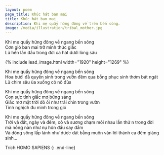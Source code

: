 ```yaml
---
layout: poem
page_title: Khúc hát ban mai
title: Khúc hát ban mai
description: Khi mẹ quẩy hừng đông về trên bến sông.
image: /media/illustration/tribal_mother.jpg
---
```


Khi mẹ quẩy hừng đông về ngang bến sông  
Cơn gió ban mai trở mình thức giấc  
Lũ hến lần đầu trong đời ca hát dưới lòng sâu

{% include lead_image.html width="1920" height="1269" %}

Khi mẹ quẩy hừng đông về ngang bến sông  
Hoa bưởi đã quyên sinh trong vườn đêm qua bỗng phục sinh thơm bát ngát  
Lũ chim sâu ùa xuống cỏ nô đùa

Khi mẹ quẩy hừng đông về ngang bến sông  
Con sực tỉnh giấc mơ bừng sáng  
Giấc mơ mặt trời đỏ ối như trái chín trong vườn  
Tinh nghịch đu mình trong gió

Khi mẹ quẩy hừng đông về ngang bến sông  
Trời và đất, ngày và đêm, cỏ và sương chạm môi nhau lần thứ n trong đời mà nồng nàn như nụ hôn đầu say đắm  
Và dòng sông lấp lánh như dược dát bằng muôn vàn lời thánh ca đêm giáng sinh…

Trích HOMO SAPIENS
{: .end-line}

